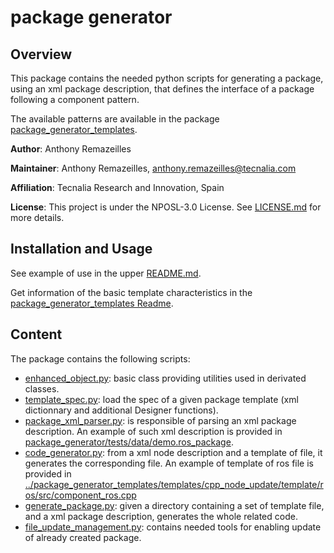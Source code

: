 # package generator

## Overview

This package contains the needed python scripts for generating a package, using an xml package description, that defines the interface of a package following a component pattern.

The available patterns are available in the package [package_generator_templates](../package_generator_templates/README.md).

**Author**: Anthony Remazeilles

**Maintainer**: Anthony Remazeilles, anthony.remazeilles@tecnalia.com

**Affiliation**: Tecnalia Research and Innovation, Spain

**License**: This project is under the NPOSL-3.0 License.
See [LICENSE.md](../LICENSE.md) for more details.

## Installation and Usage

See example of use in the upper [README.md](../README.md).

Get information of the basic template characteristics in the [package_generator_templates Readme](../package_generator_templates/README.md).

## Content

The package contains the following scripts:

* [enhanced_object.py](package_generator/src/package_generator/enhanced_object.py): basic class providing utilities used in derivated classes.
* [template_spec.py](package_generator/src/package_generator/template_spec.py): load the spec of a given package template (xml dictionnary and additional Designer functions).
* [package_xml_parser.py](package_generator/src/package_generator/package_xml_parser.py): is responsible of parsing an xml package description.
  An example of such xml description is provided in [package_generator/tests/data/demo.ros_package](package_generator/tests/data/demo.ros_package).
* [code_generator.py](package_generator/src/package_generator/code_generator.py): from a xml node description and a template of file, it generates the corresponding file.
  An example of template of ros file is provided in [../package_generator_templates/templates/cpp_node_update/template/ros/src/component_ros.cpp](../package_generator_templates/templates/cpp_node_update/template/ros/src/component_ros.cpp)
* [generate_package.py](package_generator/src/package_generator/generate_package.py): given a directory containing a set of template file, and a xml package description, generates the whole related code.
* [file_update_management.py](package_generator/src/package_generator/file_update_management.py): contains needed tools for enabling update of already created package.
